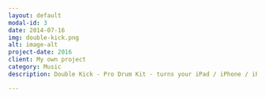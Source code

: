 ```yaml
---
layout: default
modal-id: 3
date: 2014-07-16
img: double-kick.png
alt: image-alt
project-date: 2016
client: My own project
category: Music
description: Double Kick - Pro Drum Kit - turns your iPad / iPhone / iPod Touch into a rocking beat machine. Have fun making music with a full drum kit at your disposal. Integration with your music library allows you to rock along to your favourite beats!!<br><br><a href="https://itunes.apple.com/app/id385422903?mt=8&at=1l3vspW">View on the App Store</a>

---
```

